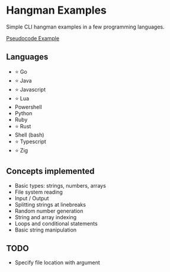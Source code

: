 # Hangman Examples

Simple CLI hangman examples in a few programming languages.

[Pseudocode Example](./hangman.pseudo)

## Languages

- ⭐ Go
- ⭐ Java
- ⭐ Javascript
- ⭐ Lua
- Powershell
- Python
- Ruby
- ⭐ Rust
- Shell (bash)
- ⭐ Typescript
- ⭐ Zig

## Concepts implemented

- Basic types: strings, numbers, arrays
- File system reading
- Input / Output
- Splitting strings at linebreaks
- Random number generation
- String and array indexing
- Loops and conditional statements
- Basic string manipulation

## TODO

- Specify file location with argument

